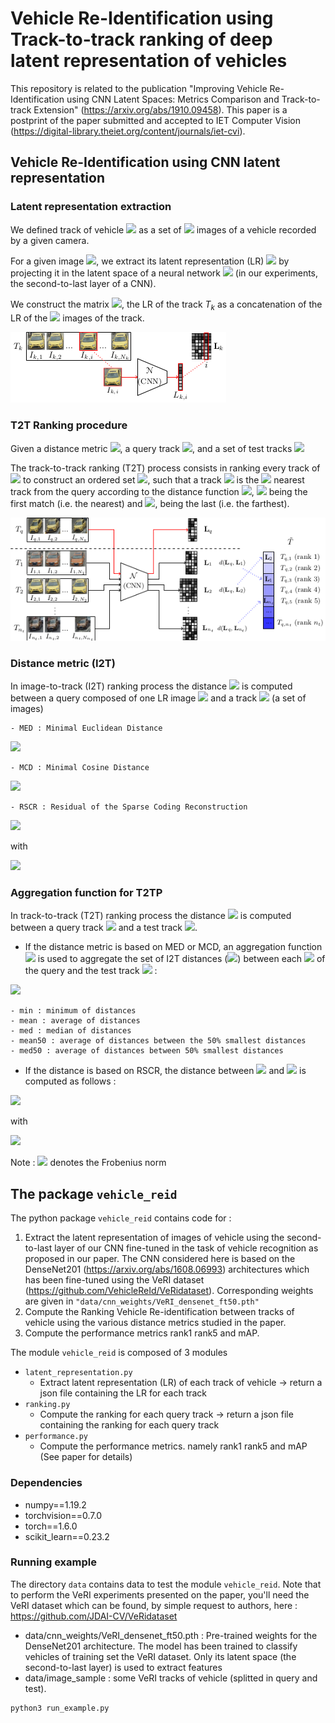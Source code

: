 # Vehicle Re-Identification using Track-to-track ranking of deep latent representation of vehicles

This repository is related to the publication "Improving Vehicle Re-Identification using CNN Latent Spaces: Metrics Comparison and Track-to-track Extension" (https://arxiv.org/abs/1910.09458). This paper is a postprint of the paper submitted and accepted to IET Computer Vision (https://digital-library.theiet.org/content/journals/iet-cvi).

## Vehicle Re-Identification using CNN latent representation

### Latent representation extraction

We defined track of vehicle <img src="https://render.githubusercontent.com/render/math?math=T_k=\{I_{k,1}, ..., I_{k,N_k}\}"> as a set of <img src="https://render.githubusercontent.com/render/math?math=N_k"> images of a vehicle recorded by a given camera. 


For a given image <img src="https://render.githubusercontent.com/render/math?math=I_{k,i}\in \mathbb{R}^{n\times m}">, we extract its latent representation (LR) <img src="https://render.githubusercontent.com/render/math?math=L_{k,i} \in \mathbb{R}^{f}"> by projecting it in the latent space of a neural network <img src="https://render.githubusercontent.com/render/math?math=\mathcal{N}"> (in our experiments, the second-to-last layer of a CNN).

We construct the matrix <img src="https://render.githubusercontent.com/render/math?math=\mathbf{L}_{k}=[L_{k,1}, ..., L_{k,N_k}] \in \mathbb{R}^{f\times N_k}">, the LR of the track $T_k$ as a concatenation of the LR of the <img src="https://render.githubusercontent.com/render/math?math=N_k"> images of the track.

![alt](img/lr_extraction_one.png)

### T2T Ranking procedure

Given a distance metric <img src="https://render.githubusercontent.com/render/math?math=d(.)">, a query track <img src="https://render.githubusercontent.com/render/math?math=T_q">, and a set of test tracks <img src="https://render.githubusercontent.com/render/math?math=\mathcal{T}=\{T_1, ..., T_{n_t}\}">

The track-to-track ranking (T2T) process consists in ranking every track of <img src="https://render.githubusercontent.com/render/math?math=\mathcal{T}"> to construct an ordered set <img src="https://render.githubusercontent.com/render/math?math=\tilde{\mathcal{T}}_q = \{T_{q,1}, ..., T_{q,N_t}\}">, such that a track <img src="https://render.githubusercontent.com/render/math?math=T_{q,i}"> is the <img src="https://render.githubusercontent.com/render/math?math=i^{th}"> nearest track from the query according to the distance function <img src="https://render.githubusercontent.com/render/math?math=d(.)">, <img src="https://render.githubusercontent.com/render/math?math=T_{q, 1}"> being the first match (i.e. the nearest) and <img src="https://render.githubusercontent.com/render/math?math=T_{q, N_t}">, being the last (i.e. the farthest).

![alt](img/LR_extraction_2.png)

### Distance metric (I2T)

In image-to-track (I2T) ranking process the distance <img src="https://render.githubusercontent.com/render/math?math=d(.)"> is computed between a query composed of one LR image <img src="https://render.githubusercontent.com/render/math?math=L_{q}"> and a track <img src="https://render.githubusercontent.com/render/math?math=\mathbf{L}_r = \{L_{r, 1}, ..., L_{r, n_t}\}"> (a set of images)


    - MED : Minimal Euclidean Distance

 <img src="https://render.githubusercontent.com/render/math?math=d(L_{q}, \mathbf{L}_r) = \underset{i \in \{1, ..., N_r\}}{min} (|| L_q - L_{r,i} ||_2),">

    - MCD : Minimal Cosine Distance

<img src="https://render.githubusercontent.com/render/math?math=d(L_{q}, \mathbf{L}_r) = \underset{i \in \{1, ..., N_r\}}{min}  (1 - \frac{L_q^\top L_{r, i}}{|| L_q ||_2  || L_{r,i} ||_2} )"> 

    - RSCR : Residual of the Sparse Coding Reconstruction
  
<img src="https://render.githubusercontent.com/render/math?math=d(L_q, \mathbf{L}_r ) = {|| L_q -  \mathbf{L}_r \Gamma_{q,r} ||_2}^2">

with 

<img src="https://render.githubusercontent.com/render/math?math=\Gamma_{q,r} = \underset{\tilde{\Gamma}_{q,r}}{\mathrm{argmin}} ( { || L_q -  \mathbf{L}_r \tilde{\Gamma}_{q,r} ||_2}^2 + 
\alpha || \tilde{\Gamma}_{q,r} ||_1) ">



### Aggregation function for T2TP

In track-to-track (T2T) ranking process the distance <img src="https://render.githubusercontent.com/render/math?math=d(.)"> is computed between a query track <img src="https://render.githubusercontent.com/render/math?math=\mathbf{L}_{q} = \{L_{q, 1}, ..., L_{q, n_q}\}"> and a test track <img src="https://render.githubusercontent.com/render/math?math=\mathbf{L}_r = \{L_{r, 1}, ..., L_{r, n_t}\}">. 

- If the distance metric is based on MED or MCD, an aggregation function <img src="https://render.githubusercontent.com/render/math?math=agg(.)"> is used to aggregate the set of I2T distances (<img src="https://render.githubusercontent.com/render/math?math=d_{i2t}(.)">) between each <img src="https://render.githubusercontent.com/render/math?math=L_{q, i}"> of the query and the test track <img src="https://render.githubusercontent.com/render/math?math=\mathbf{L}_r"> : 

<img src="https://render.githubusercontent.com/render/math?math=d(\mathbf{L}_q, \mathbf{L}_r) = agg ( \{ d_{i2t}(L_{q,1}, \mathbf{L}_r), ...,  d_{i2t}(L_{q,n_q}, \mathbf{L}_{r}) \} ) ">

    - min : minimum of distances
    - mean : average of distances
    - med : median of distances
    - mean50 : average of distances between the 50% smallest distances
    - med50 : average of distances between 50% smallest distances

- If the distance is based on RSCR, the distance between <img src="https://render.githubusercontent.com/render/math?math=\mathbf{L}_{q}"> and <img src="https://render.githubusercontent.com/render/math?math=\mathbf{L}_r "> is computed as follows : 


<img src="https://render.githubusercontent.com/render/math?math=d(\mathbf{L}_q, \mathbf{L}_r ) = || \mathbf{L}_q -  \mathbf{L}_r \mathbf{\Gamma}_{q,r} ||_F">

with 

<img src="https://render.githubusercontent.com/render/math?math={\Gamma}_{q_i,r} = \underset{\tilde{\Gamma}_{q_i,r}}{\mathrm{argmin}} ( {|| L_{q,i} -  \mathbf{L}_r \tilde{\Gamma}_{q_i,r} ||_2}^2  + \alpha || \tilde{\Gamma}_{q_i,r} ||_1)">

Note : <img src="https://render.githubusercontent.com/render/math?math=||.||_F"> denotes the Frobenius norm

## The package ```vehicle_reid```

The python package ```vehicle_reid``` contains code for :
1. Extract the latent representation of images of vehicle using the second-to-last layer of our CNN fine-tuned in the task of vehicle recognition as proposed in our paper. The CNN considered here is based on the DenseNet201 (https://arxiv.org/abs/1608.06993) architectures which has been fine-tuned using the VeRI dataset (https://github.com/VehicleReId/VeRidataset). Corresponding weights are given in ```"data/cnn_weights/VeRI_densenet_ft50.pth"```
2. Compute the Ranking Vehicle Re-identification between tracks of vehicle using the various distance metrics studied in the paper. 
3. Compute the performance metrics rank1 rank5 and mAP.


The module ```vehicle_reid``` is composed of 3 modules 
- ```latent_representation.py```
    - Extract latent representation (LR) of each track of vehicle -> return a json file containing the LR for each track
- ```ranking.py```
    - Compute the ranking for each query track -> return a json file containing the ranking for each query track
- ```performance.py```
    - Compute the performance metrics. namely rank1 rank5 and mAP (See paper for details)

### Dependencies
- numpy==1.19.2
- torchvision==0.7.0
- torch==1.6.0
- scikit_learn==0.23.2

### Running example 
The directory ```data``` contains data to test the module ```vehicle_reid```. Note that to perform the VeRI experiments presented on the paper, you'll need the VeRI dataset which can be found, by simple request to authors, here : https://github.com/JDAI-CV/VeRidataset

- data/cnn_weights/VeRI_densenet_ft50.pth : Pre-trained weights for the DenseNet201 architecture. The model has been trained to classify vehicles of training set the VeRI dataset. Only its latent space (the second-to-last layer) is used to extract features
- data/image_sample : some VeRI tracks of vehicle (splitted in query and test). 

``` 
python3 run_example.py
```








